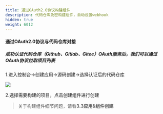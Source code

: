 ```yaml
---
title: 通过OAuth2.0协议构建组件
description: 代码仓库免密构建组件，自动设置webhook
hidden: true
weight: 6012
---
```


#### 通过OAuth2.0协议与代码仓库对接
##### 成功认证代码仓库（Github、Gitlab、Gitee）OAuth服务后，我们可以通过OAuth协议拉取项目列表
   1.进入控制台→创建应用→源码创建→选择认证后的代码仓库

   ![](https://grstatic.oss-cn-shanghai.aliyuncs.com/images/docs/5.1/user-manual/oauth2.0/WechatIMG62.png)

   2.选择需要构建的项目，点击创建组件进行创建
   
   > 关于构建组件细节问题，请看**3.3应用&组件创建**
   






